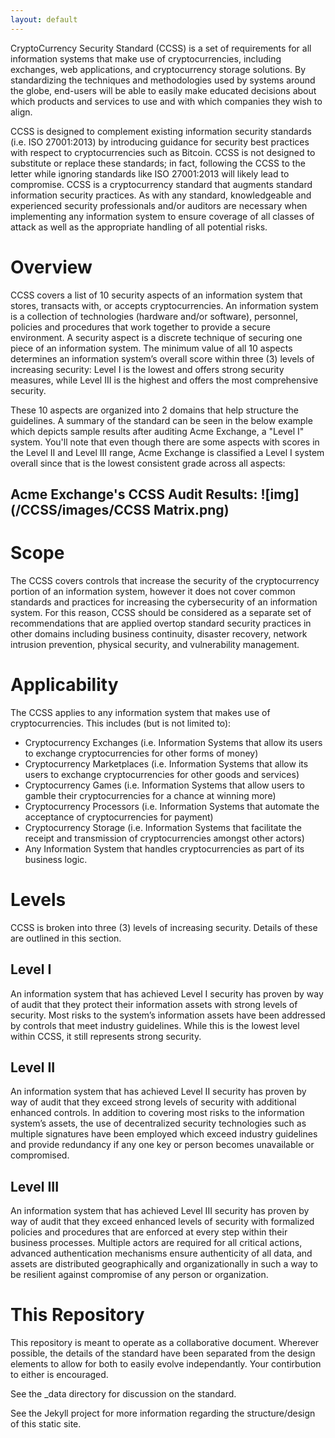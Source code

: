 ```yaml
---
layout: default
---
```


CryptoCurrency Security Standard (CCSS) is a set of requirements for all information systems that make use of cryptocurrencies, including exchanges, web applications, and cryptocurrency storage solutions. By standardizing the techniques and methodologies used by systems around the globe, end-users will be able to easily make educated decisions about which products and services to use and with which companies they wish to align.

CCSS is designed to complement existing information security standards (i.e. ISO 27001:2013) by introducing guidance for security best practices with respect to cryptocurrencies such as Bitcoin. CCSS is not designed to substitute or replace these standards; in fact, following the CCSS to the letter while ignoring standards like ISO 27001:2013 will likely lead to compromise. CCSS is a cryptocurrency standard that augments standard information security practices. As with any standard, knowledgeable and experienced security professionals and/or auditors are necessary when implementing any information system to ensure coverage of all classes of attack as well as the appropriate handling of all potential risks.

# Overview

CCSS covers a list of 10 security aspects of an information system that stores, transacts with, or accepts cryptocurrencies. An information system is a collection of technologies (hardware and/or software), personnel, policies and procedures that work together to provide a secure environment. A security aspect is a discrete technique of securing one piece of an information system. The minimum value of all 10 aspects determines an information system’s overall score within three (3) levels of increasing security: Level I is the lowest and offers strong security measures, while Level III is the highest and offers the most comprehensive security.

These 10 aspects are organized into 2 domains that help structure the guidelines. A summary of the standard can be seen in the below example which depicts sample results after auditing Acme Exchange, a "Level I" system. You'll note that even though there are some aspects with scores in the Level II and Level III range, Acme Exchange is classified a Level I system overall since that is the lowest consistent grade across all aspects:

## Acme Exchange's CCSS Audit Results: ![img](/CCSS/images/CCSS Matrix.png)

# Scope

The CCSS covers controls that increase the security of the cryptocurrency portion of an information system, however it does not cover common standards and practices for increasing the cybersecurity of an information system. For this reason, CCSS should be considered as a separate set of recommendations that are applied overtop standard security practices in other domains including business continuity, disaster recovery, network intrusion prevention, physical security, and vulnerability management.

# Applicability

The CCSS applies to any information system that makes use of cryptocurrencies. This includes (but is not limited to):
* Cryptocurrency Exchanges (i.e. Information Systems that allow its users to exchange cryptocurrencies for other forms of money)
* Cryptocurrency Marketplaces (i.e. Information Systems that allow its users to exchange cryptocurrencies for other goods and services)
* Cryptocurrency Games (i.e. Information Systems that allow users to gamble their cryptocurrencies for a chance at winning more)
* Cryptocurrency Processors (i.e. Information Systems that automate the acceptance of cryptocurrencies for payment)
* Cryptocurrency Storage (i.e. Information Systems that facilitate the receipt and transmission of cryptocurrencies amongst other actors)
* Any Information System that handles cryptocurrencies as part of its business logic.

# Levels

CCSS is broken into three (3) levels of increasing security. Details of these are outlined in this section.

## Level I

An information system that has achieved Level I security has proven by way of audit that they protect their information assets with strong levels of security. Most risks to the system’s information assets have been addressed by controls that meet industry guidelines. While this is the lowest level within CCSS, it still represents strong security.

## Level II

An information system that has achieved Level II security has proven by way of audit that they exceed strong levels of security with additional enhanced controls. In addition to covering most risks to the information system’s assets, the use of decentralized security technologies such as multiple signatures have been employed which exceed industry guidelines and provide redundancy if any one key or person becomes unavailable or compromised.

## Level III

An information system that has achieved Level III security has proven by way of audit that they exceed enhanced levels of security with formalized policies and procedures that are enforced at every step within their business processes. Multiple actors are required for all critical actions, advanced authentication mechanisms ensure authenticity of all data, and assets are distributed geographically and organizationally in such a way to be resilient against compromise of any person or organization.


# This Repository

This repository is meant to operate as a collaborative document. Wherever possible, the details of the standard have been separated from the design elements to allow for both to easily evolve independantly. Your contirbution to either is encouraged. 

See the _data directory for discussion on the standard.

See the Jekyll project for more information regarding the structure/design of this static site. 
